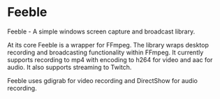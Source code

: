 # Feeble
Feeble - A  simple windows screen capture and broadcast library.

At its core Feeble is a wrapper for FFmpeg. The library wraps desktop recording and broadcasting functionality within FFmpeg. It currently supports recording to mp4 with encoding to h264 for video and aac for audio. It also supports streaming to Twitch. 

Feeble uses gdigrab for video recording and DirectShow for audio recording. 


